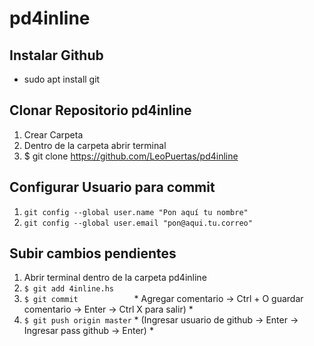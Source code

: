 # pd4inline

## Instalar Github
- sudo apt install git

## Clonar Repositorio pd4inline
1. Crear Carpeta
2. Dentro de la carpeta abrir terminal
3. $ git clone https://github.com/LeoPuertas/pd4inline

## Configurar Usuario para commit
1. ``` git config --global user.name "Pon aquí tu nombre"  ```
2. ``` git config --global user.email "pon@aqui.tu.correo" ```

## Subir cambios pendientes
1. Abrir terminal dentro de la carpeta pd4inline
2. ``` $ git add 4inline.hs     ```
3. ``` $ git commit             ```      * Agregar comentario -> Ctrl + O guardar comentario -> Enter -> Ctrl X para salir) *
4. ``` $ git push origin master ```      * (Ingresar usuario de github -> Enter -> Ingresar pass github -> Enter) *

